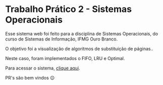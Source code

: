 # Trabalho Prático 2 - Sistemas Operacionais

Esse sistema web foi feito para a disciplina de Sistemas Operacionais, do curso de Sistemas de Informação, IFMG Ouro Branco.

O objetivo foi a visualização de algoritmos de substituição de páginas..

Neste caso, foram implementados o FIFO, LRU e Optimal.

Para acessar o sistema, [clique aqui](https://so-trabalho-2.herokuapp.com).

PR's são bem vindos :wink:
